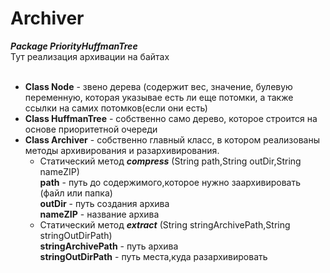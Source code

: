 # Archiver

***Package PriorityHuffmanTree***<br />
Тут реализация архивации на байтах<br /><br />
- **Class Node** - звено дерева (содержит вес, значение, булевую переменную, которая указывае есть ли еще потомки, а также ссылки на самих потомков(если они есть)
- **Class HuffmanTree** - собственно само дерево, которое строится на основе приоритетной очереди
- **Class Archiver** - собственно главный класс, в котором реализованы методы архивирования и разархивирования. 
  - Статический метод ***compress*** (String path,String outDir,String nameZIP)<br/>
    **path** - путь до содержимого,которое нужно заархивировать (файл или папка)<br/>
    **outDir** - путь создания архива<br/>
    **nameZIP** - название архива<br/>
  - Статический метод ***extract*** (String stringArchivePath,String stringOutDirPath)<br/>
    **stringArchivePath** - путь архива<br/>
    **stringOutDirPath** - путь места,куда разархивировать<br/>

